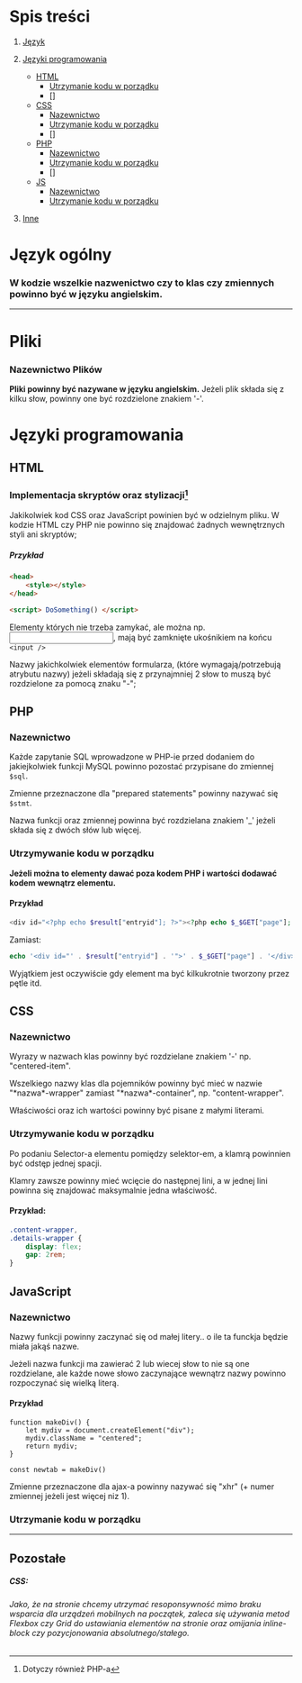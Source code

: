 <!-- TODO edycja formatowania tekstu - zmniejszenie ilości niepotrzebnych headingów; Psuje to listę headingów które powinny zostać wykorzystane jako sekcje -->

# Spis treści
1. [Język](#język-ogólny)
2. [Języki programowania](#języki-programowania)
   - [HTML](#html)
       + [Utrzymanie kodu w porządku](#utrzymywanie-kodu-w-porządku)
       + []
   - [CSS](#css)
       + [Nazewnictwo](#nazewnictwo)
       + [Utrzymanie kodu w porządku](#utrzymywanie-kodu-w-porządku-1)
       + []
   - [PHP](#php)
       + [Nazewnictwo](#nazewnictwo-1)
       + [Utrzymanie kodu w porządku](#utrzymywanie-kodu-w-porządku-2)
       + []
   - [JS](#js)
       + [Nazewnictwo](#nazewnictwo-2)
       + [Utrzymanie kodu w porządku](#utrzymywanie-kodu-w-porządku)

3. [Inne](#pozostałe)

# Język ogólny
### W kodzie wszelkie nazwenictwo czy to klas czy zmiennych powinno być w języku angielskim.
-----------------
# Pliki
### Nazewnictwo Plików 
**Pliki powinny być nazywane w języku angielskim.**
Jeżeli plik składa się z kilku słow, powinny one być rozdzielone znakiem '-'.

# Języki programowania
<!-- TAK, WIEMY! ALE NAZWIJCIE TO INACZEJ ABY NAZWA BYLA OGOLNIE ROZPOZNAWANA -->

## HTML
### Implementacja skryptów oraz stylizacji[^1]
Jakikolwiek kod CSS oraz JavaScript powinien być w odzielnym pliku. W kodzie HTML czy PHP nie powinno się znajdować żadnych wewnętrznych styli ani skryptów;
##### Przykład
```HTML
<head>
    <style></style>
</head>

<script> DoSomething() </script>
```
Elementy których nie trzeba zamykać, ale można np. <input>, mają być zamknięte ukośnikiem na końcu `<input />`

Nazwy jakichkolwiek elementów formularza, (które wymagają/potrzebują atrybutu nazwy) jeżeli składają się z przynajmniej 2 słow to muszą być rozdzielone za pomocą znaku "-";


## PHP 
### Nazewnictwo
Każde zapytanie SQL wprowadzone w PHP-ie przed dodaniem do jakiejkolwiek funkcji MySQL powinno pozostać przypisane do zmiennej `$sql`.

Zmienne przeznaczone dla "prepared statements" powinny nazywać się `$stmt`.

Nazwa funkcji oraz zmiennej powinna być rozdzielana znakiem '_' jeżeli składa się z dwóch słów lub więcej.
### Utrzymywanie kodu w porządku
**Jeżeli można to elementy dawać poza kodem PHP i wartości dodawać kodem wewnątrz elementu.**
#### Przykład
```PHP
<div id="<?php echo $result["entryid"]; ?>"><?php echo $_$GET["page"]; ?></div>
```
Zamiast:
```PHP
echo '<div id="' . $result["entryid"] . '">' . $_$GET["page"] . '</div>';
```
Wyjątkiem jest oczywiście gdy element ma być kilkukrotnie tworzony przez pętle itd.

## CSS
### Nazewnictwo
Wyrazy w nazwach klas powinny być rozdzielane znakiem '-' np. "centered-item".

Wszelkiego nazwy klas dla pojemników powinny być mieć w nazwie "\*nazwa\*-wrapper" zamiast "\*nazwa\*-container", np. "content-wrapper".

Właściwości oraz ich wartości powinny być pisane z małymi literami.

### Utrzymywanie kodu w porządku
Po podaniu Selector-a elementu pomiędzy selektor-em, a klamrą powinnien być odstęp jednej spacji.

Klamry zawsze powinny mieć wcięcie do następnej lini, a w jednej lini powinna się znajdować maksymalnie jedna właściwość.
#### Przykład:
```CSS
.content-wrapper,
.details-wrapper {
    display: flex;
    gap: 2rem;
}
```
## JavaScript
### Nazewnictwo
Nazwy funkcji powinny zaczynać się od małej litery.. o ile ta funckja będzie miała jakąś nazwe.

Jeżeli nazwa funkcji ma zawierać 2 lub wiecej słow to nie są one rozdzielane, ale każde nowe słowo zaczynające wewnątrz nazwy powinno rozpoczynać się wielką literą.
#### Przykład
```Js
function makeDiv() {
    let mydiv = document.createElement("div");
    mydiv.className = "centered";
    return mydiv;
}

const newtab = makeDiv()
```

Zmienne przeznaczone dla ajax-a powinny nazywać się "xhr" (+ numer zmiennej jeżeli jest więcej niz 1).

### Utrzymanie kodu w porządku
-----------------

Pozostałe
------
##### CSS:
###### Jako, że na stronie chcemy utrzymać resoponsywność mimo braku wsparcia dla urządzeń mobilnych na początek, zaleca się używania metod Flexbox czy Grid do ustawiania elementów na stronie oraz omijania inline-block czy pozycjonowania absolutnego/stałego.


[^1]: Dotyczy również PHP-a
